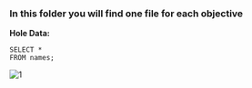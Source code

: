 ### In this folder you will find one file for each objective

**Hole Data:**
```
SELECT * 
FROM names;
```
![1](https://github.com/mfernandezcean/BabyNames/assets/105746149/17fa96b4-b247-47ef-b578-247f402eabc4)
